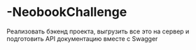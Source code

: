 # -NeobookChallenge
Реализовать бэкенд проекта, выгрузить все это на сервер и подготовить API документацию вместе с Swagger
